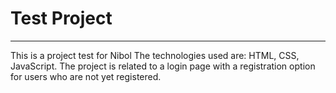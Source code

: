 # Test Project

---

This is a project test for Nibol
The technologies used are: HTML, CSS, JavaScript.
The project is related to a login page with a registration option for users who are not yet registered.
